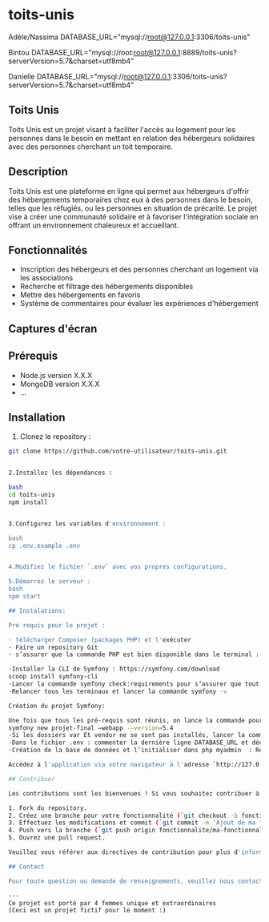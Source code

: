 # toits-unis

Adèle/Nassima
    DATABASE_URL="mysql://root@127.0.0.1:3306/toits-unis"

Bintou
 DATABASE_URL="mysql://root:root@127.0.0.1:8889/toits-unis?serverVersion=5.7&charset=utf8mb4"

Danielle
 DATABASE_URL="mysql://root@127.0.0.1:3306/toits-unis?serverVersion=5.7&charset=utf8mb4"

## Toits Unis

Toits Unis est un projet visant à faciliter l'accès au logement pour les personnes dans le besoin en mettant en relation des hébergeurs solidaires avec des personnes cherchant un toit temporaire.

## Description

Toits Unis est une plateforme en ligne qui permet aux hébergeurs d'offrir des hébergements temporaires chez eux à des personnes dans le besoin, telles que les réfugiés, ou les personnes en situation de précarité.
Le projet vise à créer une communauté solidaire et à favoriser l'intégration sociale en offrant un environnement chaleureux et accueillant.

## Fonctionnalités

- Inscription des hébergeurs et des personnes cherchant un logement via les associations
- Recherche et filtrage des hébergements disponibles
- Mettre des hébergements en favoris
- Système de commentaires pour évaluer les expériences d'hébergement

## Captures d'écran

## Prérequis

- Node.js version X.X.X
- MongoDB version X.X.X
- ...

## Installation

1. Clonez le repository :

```bash
git clone https://github.com/votre-utilisateur/toits-unis.git


2.Installez les dépendances :

bash
cd toits-unis
npm install


3.Configurez les variables d'environnement :

bash
cp .env.example .env


4.Modifiez le fichier `.env` avec vos propres configurations.

5.Démarrez le serveur :
bash
npm start

## Instalations:

Pré requis pour le projet :

· télécharger Composer (packages PHP) et l'exécuter
· Faire un repository Git
· s’assurer que la commande PHP est bien disponible dans le terminal : php -v

·Installer la CLI de Symfony : https://symfony.com/download
scoop install symfony-cli
·Lancer la commande symfony check:requirements pour s’assurer que tout est ok
·Relancer tous les terminaux et lancer la commande symfony -v

Création du projet Symfony:

Une fois que tous les pré-requis sont réunis, on lance la commande pour créer l’arborescence de notre projet Symfony :
symfony new projet-final —webapp -–version=5.4
·Si les dossiers var Et vendor ne se sont pas installés, lancer la commande composer install
·Dans le fichier .env : commenter la dernière ligne DATABASE_URL et décommenter celle du dessus en changeant les informations (root, etc….)
·Création de la base de données et l’initialiser dans php myadmin  : Récupérer la template bootstrap sur le site adminkit.io, télécharger le fichier de la template que l’on souhaite intégrer à notre projet. Récupérer l’intégralité du dossier “dist” et le coller dans le dossier Public de notre projet.

Accédez à l'application via votre navigateur à l'adresse `http://127.0.0.1:8000/`.

## Contribuer

Les contributions sont les bienvenues ! Si vous souhaitez contribuer à Toits Unis, veuillez suivre les étapes suivantes :

1. Fork du repository.
2. Créez une branche pour votre fonctionnalité (`git checkout -b fonctionnalite/ma-fonctionnalite`).
3. Effectuez les modifications et commit (`git commit -m 'Ajout de ma fonctionnalite'`).
4. Push vers la branche (`git push origin fonctionnalite/ma-fonctionnalite`).
5. Ouvrez une pull request.

Veuillez vous référer aux directives de contribution pour plus d'informations.

## Contact

Pour toute question ou demande de renseignements, veuillez nous contacter à l'adresse email [contact@toitsunis.com](mailto:contact@toitsunis.com).

---
Ce projet est porté par 4 femmes unique et extraordinaires
(Ceci est un projet fictif pour le moment :)

